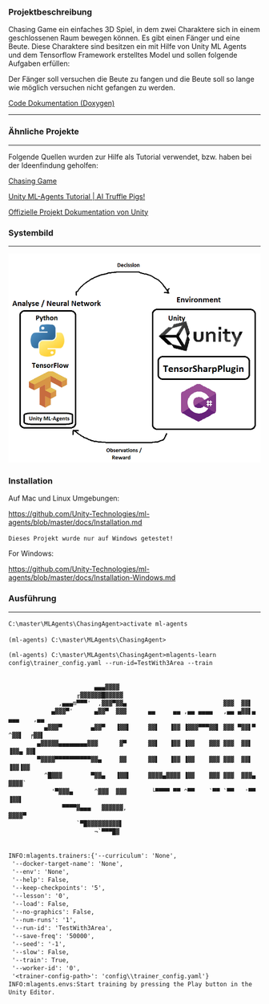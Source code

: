 ### Projektbeschreibung

Chasing Game ein einfaches 3D Spiel, in dem zwei Charaktere sich in einem geschlossenen Raum bewegen können. 
Es gibt einen Fänger und eine Beute. Diese Charaktere sind besitzen ein mit Hilfe von Unity ML Agents und dem Tensorflow 
Framework erstelltes Model und sollen folgende Aufgaben erfüllen: 

Der Fänger soll versuchen die Beute zu fangen und die Beute soll so lange wie möglich versuchen nicht gefangen zu werden.

[Code Dokumentation (Doxygen)](https://github.com/S0559003/ChasingAgent/blob/master/docs/html/index.html )

---

### Ähnliche Projekte

---
Folgende Quellen wurden zur Hilfe als Tutorial verwendet, bzw. haben bei der Ideenfindung geholfen:

[Chasing Game](https://www.youtube.com/watch?v=Je-60mOz6O4)

[Unity ML-Agents Tutorial | AI Truffle Pigs!](http://www.immersivelimit.com/tutorials/machine-learning-pig-agents-unity)

[Offizielle Projekt Dokumentation von Unity](https://github.com/Unity-Technologies/ml-agents/tree/master/docs)

### Systembild

---

![Abbildung Systembild Chasing Game](https://github.com/S0559003/ChasingAgent/blob/master/docs/images/Systembild.png "Systembild Chasing Game")

### Installation

Auf Mac und Linux Umgebungen:

https://github.com/Unity-Technologies/ml-agents/blob/master/docs/Installation.md

``Dieses Projekt wurde nur auf Windows getestet!``

For Windows:

https://github.com/Unity-Technologies/ml-agents/blob/master/docs/Installation-Windows.md

### Ausführung

---


```
C:\master\MLAgents\ChasingAgent>activate ml-agents

(ml-agents) C:\master\MLAgents\ChasingAgent>
```

```
(ml-agents) C:\master\MLAgents\ChasingAgent>mlagents-learn config\trainer_config.yaml --run-id=TestWith3Area --train


                        ▄▄▄▓▓▓▓
                   ╓▓▓▓▓▓▓█▓▓▓▓▓
              ,▄▄▄m▀▀▀'  ,▓▓▓▀▓▓▄                           ▓▓▓  ▓▓▌
            ▄▓▓▓▀'      ▄▓▓▀  ▓▓▓      ▄▄     ▄▄ ,▄▄ ▄▄▄▄   ,▄▄ ▄▓▓▌▄ ▄▄▄    ,▄▄
          ▄▓▓▓▀        ▄▓▓▀   ▐▓▓▌     ▓▓▌   ▐▓▓ ▐▓▓▓▀▀▀▓▓▌ ▓▓▓ ▀▓▓▌▀ ^▓▓▌  ╒▓▓▌
        ▄▓▓▓▓▓▄▄▄▄▄▄▄▄▓▓▓      ▓▀      ▓▓▌   ▐▓▓ ▐▓▓    ▓▓▓ ▓▓▓  ▓▓▌   ▐▓▓▄ ▓▓▌
        ▀▓▓▓▓▀▀▀▀▀▀▀▀▀▀▓▓▄     ▓▓      ▓▓▌   ▐▓▓ ▐▓▓    ▓▓▓ ▓▓▓  ▓▓▌    ▐▓▓▐▓▓
          ^█▓▓▓        ▀▓▓▄   ▐▓▓▌     ▓▓▓▓▄▓▓▓▓ ▐▓▓    ▓▓▓ ▓▓▓  ▓▓▓▄    ▓▓▓▓`
            '▀▓▓▓▄      ^▓▓▓  ▓▓▓       └▀▀▀▀ ▀▀ ^▀▀    `▀▀ `▀▀   '▀▀    ▐▓▓▌
               ▀▀▀▀▓▄▄▄   ▓▓▓▓▓▓,                                      ▓▓▓▓▀
                   `▀█▓▓▓▓▓▓▓▓▓▌
                        ¬`▀▀▀█▓


INFO:mlagents.trainers:{'--curriculum': 'None',
 '--docker-target-name': 'None',
 '--env': 'None',
 '--help': False,
 '--keep-checkpoints': '5',
 '--lesson': '0',
 '--load': False,
 '--no-graphics': False,
 '--num-runs': '1',
 '--run-id': 'TestWith3Area',
 '--save-freq': '50000',
 '--seed': '-1',
 '--slow': False,
 '--train': True,
 '--worker-id': '0',
 '<trainer-config-path>': 'config\\trainer_config.yaml'}
INFO:mlagents.envs:Start training by pressing the Play button in the Unity Editor.
```



